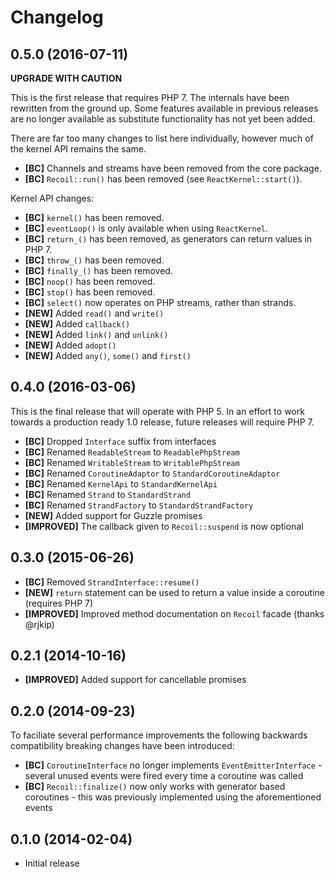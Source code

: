 # Changelog

## 0.5.0 (2016-07-11)

**UPGRADE WITH CAUTION**

This is the first release that requires PHP 7. The internals have been rewritten
from the ground up. Some features available in previous releases are no longer
available as substitute functionality has not yet been added.

There are far too many changes to list here individually, however much of the
kernel API remains the same.

- **[BC]** Channels and streams have been removed from the core package.
- **[BC]** `Recoil::run()` has been removed (see `ReactKernel::start()`).

Kernel API changes:

- **[BC]** `kernel()` has been removed.
- **[BC]** `eventLoop()` is only available when using `ReactKernel`.
- **[BC]** `return_()` has been removed, as generators can return values in PHP 7.
- **[BC]** `throw_()` has been removed.
- **[BC]** `finally_()` has been removed.
- **[BC]** `noop()` has been removed.
- **[BC]** `stop()` has been removed.
- **[BC]** `select()` now operates on PHP streams, rather than strands.
- **[NEW]** Added `read()` and `write()`
- **[NEW]** Added `callback()`
- **[NEW]** Added `link()` and `unlink()`
- **[NEW]** Added `adopt()`
- **[NEW]** Added `any()`, `some()` and `first()`

## 0.4.0 (2016-03-06)

This is the final release that will operate with PHP 5. In an effort to work
towards a production ready 1.0 release, future releases will require PHP 7.

- **[BC]** Dropped `Interface` suffix from interfaces
- **[BC]** Renamed `ReadableStream` to `ReadablePhpStream`
- **[BC]** Renamed `WritableStream` to `WritablePhpStream`
- **[BC]** Renamed `CoroutineAdaptor` to `StandardCoroutineAdaptor`
- **[BC]** Renamed `KernelApi` to `StandardKernelApi`
- **[BC]** Renamed `Strand` to `StandardStrand`
- **[BC]** Renamed `StrandFactory` to `StandardStrandFactory`
- **[NEW]** Added support for Guzzle promises
- **[IMPROVED]** The callback given to `Recoil::suspend` is now optional

## 0.3.0 (2015-06-26)

- **[BC]** Removed `StrandInterface::resume()`
- **[NEW]** `return` statement can be used to return a value inside a coroutine (requires PHP 7)
- **[IMPROVED]** Improved method documentation on `Recoil` facade (thanks @rjkip)

## 0.2.1 (2014-10-16)

- **[IMPROVED]** Added support for cancellable promises

## 0.2.0 (2014-09-23)

To faciliate several performance improvements the following backwards compatibility breaking changes have been introduced:

- **[BC]** `CoroutineInterface` no longer implements `EventEmitterInterface` - several unused events were fired every time a coroutine was called
- **[BC]** `Recoil::finalize()` now only works with generator based coroutines - this was previously implemented using the aforementioned events

## 0.1.0 (2014-02-04)

- Initial release
